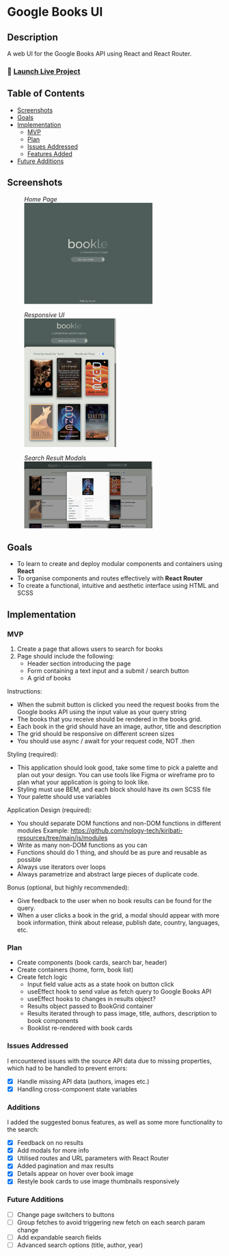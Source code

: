 # Google Books UI

## Description

A web UI for the Google Books API using React and React Router.

### 🚀 [Launch Live Project](https://austnly.github.io/books-app/)

## Table of Contents

-   [Screenshots](#screenshots)
-   [Goals](#goals)
-   [Implementation](#implementation)
    -   [MVP](#mvp)
    -   [Plan](#plan)
    -   [Issues Addressed](#issues-addressed)
    -   [Features Added](#additions)
-   [Future Additions](#future-additions)

## Screenshots

<figure>
<figcaption><i>Home Page</i></figcaption>
<img src="./src/assets/img/homepage.png" width="300px" alt="Home Page" />
</figure>

<figure>
<figcaption><i>Responsive UI</i></figcaption>
<img src="./src/assets/img/small.png" height="300px" alt="Small Screen UI" />
</figure>

<figure>
<figcaption><i>Search Result Modals</i></figcaption>
<img src="./src/assets/img/modal.png" width="300px" alt="Search Result Modals" />
</figure>

## Goals

-   To learn to create and deploy modular components and containers using **React**
-   To organise components and routes effectively with **React Router**
-   To create a functional, intuitive and aesthetic interface using HTML and SCSS

## Implementation

### MVP

1. Create a page that allows users to search for books
1. Page should include the following:
    - Header section introducing the page
    - Form containing a text input and a submit / search button
    - A grid of books

Instructions:

-   When the submit button is clicked you need the request books from the Google books API using the input value as your query string
-   The books that you receive should be rendered in the books grid.
-   Each book in the grid should have an image, author, title and description
-   The grid should be responsive on different screen sizes
-   You should use async / await for your request code, NOT .then

Styling (required):

-   This application should look good, take some time to pick a palette and plan out your design. You can use tools like Figma or wireframe pro to plan what your application is going to look like.
-   Styling must use BEM, and each block should have its own SCSS file
-   Your palette should use variables

Application Design (required):

-   You should separate DOM functions and non-DOM functions in different modules Example: https://github.com/nology-tech/kiribati-resources/tree/main/js/modules
-   Write as many non-DOM functions as you can
-   Functions should do 1 thing, and should be as pure and reusable as possible
-   Always use iterators over loops
-   Always parametrize and abstract large pieces of duplicate code.

Bonus (optional, but highly recommended):

-   Give feedback to the user when no book results can be found for the query.
-   When a user clicks a book in the grid, a modal should appear with more book information, think about release, publish date, country, languages, etc.

### Plan

-   Create components (book cards, search bar, header)
-   Create containers (home, form, book list)
-   Create fetch logic
    -   Input field value acts as a state hook on button click
    -   useEffect hook to send value as fetch query to Google Books API
    -   useEffect hooks to changes in results object?
    -   Results object passed to BookGrid container
    -   Results iterated through to pass image, title, authors, description to book components
    -   Booklist re-rendered with book cards

### Issues Addressed

I encountered issues with the source API data due to missing properties, which had to be handled to prevent errors:

-   [x] Handle missing API data (authors, images etc.)
-   [x] Handling cross-component state variables

### Additions

I added the suggested bonus features, as well as some more functionality to the search:

-   [x] Feedback on no results
-   [x] Add modals for more info
-   [x] Utilised routes and URL parameters with React Router
-   [x] Added pagination and max results
-   [x] Details appear on hover over book image
-   [x] Restyle book cards to use image thumbnails responsively

### Future Additions

-   [ ] Change page switchers to buttons
-   [ ] Group fetches to avoid triggering new fetch on each search param change
-   [ ] Add expandable search fields
-   [ ] Advanced search options (title, author, year)
